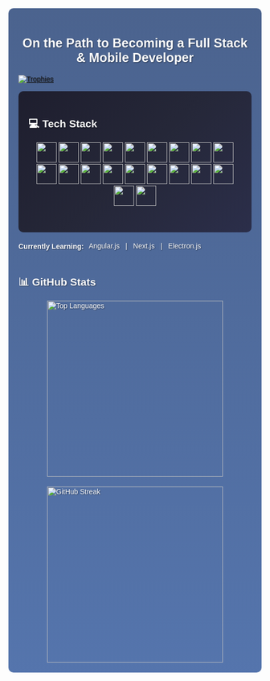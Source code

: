 <div style="background: linear-gradient(rgba(30, 60, 114, 0.8), rgba(42, 82, 152, 0.8)), url('https://source.unsplash.com/1600x900/?software,developer'); background-size: cover; background-position: center; color: #fff; font-family: Arial, sans-serif; padding: 20px; border-radius: 10px; text-shadow: 1px 1px 2px rgba(0, 0, 0, 0.5);">
  <h3 align="center" style="font-size: 1.8em; margin-bottom: 20px;"> On the Path to Becoming a Full Stack & Mobile Developer</h3>

  <div>
    <a href="https://github.com/ryo-ma/github-profile-trophy">
     <img src="https://github-profile-trophy.vercel.app/?username=ayhan219&theme=darkhub" alt="Trophies" />
    </a>
  </div>

<br>
<div align="center" style="background: linear-gradient(135deg, #1e1e2e, #252738, #2b2e4a); padding: 20px; border-radius: 10px;">
    <h2 align="start" style="color: white;">💻 Tech Stack</h2>
    <p align="center">
        <img src="https://img.shields.io/badge/HTML5-E34F26?style=for-the-badge&logo=html5&logoColor=white" height="40">
        <img src="https://img.shields.io/badge/CSS3-1572B6?style=for-the-badge&logo=css3&logoColor=white" height="40">
        <img src="https://img.shields.io/badge/Java-ED8B00?style=for-the-badge&logo=openjdk&logoColor=white" height="40">
        <img src="https://img.shields.io/badge/JavaScript-F7DF1E?style=for-the-badge&logo=javascript&logoColor=black" height="40">
        <img src="https://img.shields.io/badge/TypeScript-3178C6?style=for-the-badge&logo=typescript&logoColor=white" height="40">
        <img src="https://img.shields.io/badge/React-61DAFB?style=for-the-badge&logo=react&logoColor=black" height="40">
        <img src="https://img.shields.io/badge/Node.js-43853D?style=for-the-badge&logo=node.js&logoColor=white" height="40">
        <img src="https://img.shields.io/badge/Express.js-000000?style=for-the-badge&logo=express&logoColor=white" height="40">
        <img src="https://img.shields.io/badge/Tailwind_CSS-38B2AC?style=for-the-badge&logo=tailwind-css&logoColor=white" height="40">
        <img src="https://img.shields.io/badge/MongoDB-4EA94B?style=for-the-badge&logo=mongodb&logoColor=white" height="40">
        <img src="https://img.shields.io/badge/MySQL-4479A1?style=for-the-badge&logo=mysql&logoColor=white" height="40">
        <img src="https://img.shields.io/badge/Postman-FF6C37?style=for-the-badge&logo=postman&logoColor=white" height="40">
        <img src="https://img.shields.io/badge/VS_Code-007ACC?style=for-the-badge&logo=visual-studio-code&logoColor=white" height="40">
        <img src="https://img.shields.io/badge/Socket.IO-010101?style=for-the-badge&logo=socket.io&logoColor=white" height="40">
        <img src="https://img.shields.io/badge/React_Native-61DAFB?style=for-the-badge&logo=react&logoColor=black" height="40">
      <img src="https://img.shields.io/badge/Redux-764ABC?style=for-the-badge&logo=redux&logoColor=white" height="40">
<img src="https://img.shields.io/badge/Cursor-000000?style=for-the-badge&logo=cursor&logoColor=white" height="40">
      <img src="https://img.shields.io/badge/Windsurf-1E90FF?style=for-the-badge&logo=wind&logoColor=white" height="40">
      <img src="https://img.shields.io/badge/npm-CB3837?style=for-the-badge&logo=npm&logoColor=white" height="40">
      <img src="https://img.shields.io/badge/Vite-646CFF?style=for-the-badge&logo=vite&logoColor=white" height="40">
    </p>

  <br>


</div>
<div style="display:flex; align-items:center;">
  <h4>Currently Learning:</h4>
  <div style="display:flex; margin-left: 10px;">
    Angular.js &nbsp; | &nbsp; Next.js &nbsp; | &nbsp; Electron.js
  </div>
</div>





## 📊 GitHub Stats
<div style="display: flex; justify-content: center; gap: 20px; flex-wrap: wrap;">
  <img src="https://github-readme-stats.vercel.app/api/top-langs/?username=ayhan219&layout=donut&theme=dark" alt="Top Languages" width="350" />
  <img src="https://github-readme-streak-stats.herokuapp.com/?user=ayhan219&theme=dark" alt="GitHub Streak" width="350" />
</div>


</div>

 

 



